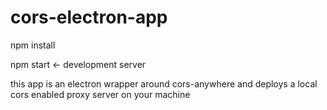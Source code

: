 # cors-electron-app

npm install

npm start <- development server

this app is an electron wrapper around cors-anywhere and deploys a local cors enabled proxy server on your machine
